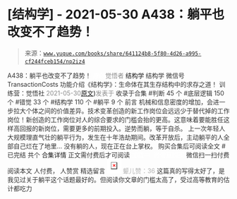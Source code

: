 # [结构学] - 2021-05-30 A438：躺平也改变不了趋势！

> 来源：[`www.yuque.com/books/share/641124b8-5f80-4d26-a995-cf244fceb154/np2iz4`](https://www.yuque.com/books/share/641124b8-5f80-4d26-a995-cf244fceb154/np2iz4)

<ne-p id="520f42f3293818f927861ebbd5b15da4_p_0" data-lake-id="520f42f3293818f927861ebbd5b15da4_p_0"><ne-text id="uec4ccfd7" style="color: rgb(51, 51, 51);">A438：躺平也改变不了趋势！</ne-text></ne-p> <ne-p id="5cc0909975c9195f25ae1363cdf8f0eb" data-lake-id="5cc0909975c9195f25ae1363cdf8f0eb"><ne-text id="u65059e9a" ne-fontsize="12" style="color: rgb(255, 255, 255);">原创</ne-text><ne-text id="u32386b03" style="color: rgb(140, 140, 140);">觉悟者</ne-text> <ne-text id="ud144f9f5" ne-fontsize="14">结构学</ne-text></ne-p> <ne-p id="e41731f20e6bdf9ef4e04f06e3615283" data-lake-id="e41731f20e6bdf9ef4e04f06e3615283"><ne-text id="u394ed394" ne-fontsize="14" ne-bold="true" style="color: rgb(51, 51, 51);">结构学</ne-text></ne-p> <ne-p id="beef3553e2abc06c43e34e6aa1df32b8" data-lake-id="beef3553e2abc06c43e34e6aa1df32b8"><ne-text id="u36fa6170" ne-fontsize="14" style="color: rgb(51, 51, 51);">微信号</ne-text><ne-text id="u4ee139d6" ne-fontsize="14" style="color: rgb(51, 51, 51);">TransactionCosts</ne-text></ne-p> <ne-p id="346e7c099002ca5710e3ec94ba47a16f" data-lake-id="346e7c099002ca5710e3ec94ba47a16f"><ne-text id="uc5676d47" ne-fontsize="14" style="color: rgb(51, 51, 51);">功能介绍</ne-text><ne-text id="u4c46b6a8" ne-fontsize="14" style="color: rgb(51, 51, 51);">《结构学》：生命体在其生存结构中的求存之道！ 训练营：觉悟社</ne-text></ne-p> <ne-p id="9df4a17ca236b6d3852b2d9a97e64ca4" data-lake-id="9df4a17ca236b6d3852b2d9a97e64ca4"><ne-text id="u2717edd0" style="color: rgb(140, 140, 140);">2021-05-30</ne-text>[<ne-text id="u22441665" ne-fontsize="14">原文</ne-text>](https://mp.weixin.qq.com/s?__biz=MzIzMDYwOTM0Mg==&mid=2247485741&idx=1&sn=4bf64e053a2548715f7fb81cf973ee72&chksm=e8b191fcdfc618ea8427f2c46f7ec4bf26efa65780bcdee6666dc8ed6125843d4c3c0b8d2bf1#rd))<ne-text id="u35e2265e" ne-fontsize="14" style="color: rgb(140, 140, 140);">发表于</ne-text></ne-p> <ne-p id="4b5b83523273da8111453be50f0035b6" data-lake-id="4b5b83523273da8111453be50f0035b6"><ne-text id="u8f0e8efc" style="color: rgb(51, 51, 51);">收录于合集</ne-text></ne-p> <ne-p id="24c7a0322aa092d2e78750720ce2c108" data-lake-id="24c7a0322aa092d2e78750720ce2c108"><ne-text id="u02a930ab" style="color: rgb(51, 51, 51);">#判断 45 个</ne-text></ne-p> <ne-p id="750c53f94691157e2c4a46e9d007f33a" data-lake-id="750c53f94691157e2c4a46e9d007f33a"><ne-text id="u883866a7" style="color: rgb(51, 51, 51);">#底层逻辑 150 个</ne-text></ne-p> <ne-p id="9413f4c4c1ed5657e42059364bae3437" data-lake-id="9413f4c4c1ed5657e42059364bae3437"><ne-text id="u27572bd5" style="color: rgb(51, 51, 51);">#错觉 33 个</ne-text></ne-p> <ne-p id="ca68d8b02e701700c8c43c79c1981325" data-lake-id="ca68d8b02e701700c8c43c79c1981325"><ne-text id="u07531d76" style="color: rgb(51, 51, 51);">#结构学 110 个</ne-text></ne-p> <ne-p id="0d65bf7aec5358d481404113c28b22f2" data-lake-id="0d65bf7aec5358d481404113c28b22f2"><ne-text id="u3d374c85" style="color: rgb(51, 51, 51);">#躺平 9 个</ne-text></ne-p> <ne-p id="d0042e928ee9867d1007b6770fe6e5dc" data-lake-id="d0042e928ee9867d1007b6770fe6e5dc"><ne-text id="ub632e5f2" style="color: rgb(51, 51, 51);">前言</ne-text></ne-p> <ne-p id="7a49741b605176a7cc814914b0f605d9" data-lake-id="7a49741b605176a7cc814914b0f605d9"><ne-text id="u995f0652" style="color: rgb(51, 51, 51);">机械和信息密度的增加，会进一步拉大个体之间的价值差异。技术变革创造的新工作岗位会远远少于替代掉的工作岗位！新创造的工作岗位对人的综合要求的门槛会抬的更高。这意味着要能胜任这样高回报的新岗位，需要更多的前期投入。逆势而躺，等于自杀。</ne-text></ne-p> <ne-p id="1a3c68c6980af434666718302858bc2f" data-lake-id="1a3c68c6980af434666718302858bc2f"><ne-text id="ue15b065a" style="color: rgb(51, 51, 51);">上一次年轻人大规模理直气壮的躺平行为，发生在十年浩劫期间。改革开放后，主动躺平的人全部自己烂在了地里… 没有躺的人，现在正在台上掌权。</ne-text></ne-p> <ne-p id="d54e950988dc3ad0bb07ab5788385273" data-lake-id="d54e950988dc3ad0bb07ab5788385273" ne-alignment="center"><ne-text id="uca8bcb5e" style="color: rgb(51, 51, 51);">购买合集后可阅读全文</ne-text></ne-p> <ne-p id="0df3c75f200d6e6e8c70a7b4c75878c8" data-lake-id="0df3c75f200d6e6e8c70a7b4c75878c8" ne-alignment="center"><ne-text id="uc3d35078" style="color: rgb(51, 51, 51);">#</ne-text></ne-p> <ne-p id="a521010cf739604a9603f9f5f1cc4e25" data-lake-id="a521010cf739604a9603f9f5f1cc4e25" ne-alignment="center"><ne-text id="u550d1683" style="color: rgb(51, 51, 51);">已完结 共个</ne-text></ne-p> <ne-p id="289d4cdf358cdee9302f19750e467386" data-lake-id="289d4cdf358cdee9302f19750e467386" ne-alignment="center"><ne-text id="ua1d867b2" ne-fontsize="16">合集详情</ne-text></ne-p> <ne-p id="4313db336d124288aab3190ea63692cc" data-lake-id="4313db336d124288aab3190ea63692cc" ne-alignment="center"><ne-text id="udca4e22d" style="color: rgb(51, 51, 51);">正文需付费后才可阅读</ne-text></ne-p> <ne-p id="fc0731d6c32e162b0c12e91d1758e8d5" data-lake-id="fc0731d6c32e162b0c12e91d1758e8d5" ne-alignment="center"><ne-text id="ub18be3e8" style="color: rgb(255, 255, 255);">加载中</ne-text></ne-p> <ne-p id="59822ae0db9d79525cc2dbbd22fadd8e" data-lake-id="59822ae0db9d79525cc2dbbd22fadd8e" ne-alignment="center"><ne-text id="u3faa134e" style="color: rgb(255, 255, 255);"> 微信豆购买</ne-text></ne-p> <ne-p id="955d5db4319b8e0030abb9154e915d49" data-lake-id="955d5db4319b8e0030abb9154e915d49" ne-alignment="center"><ne-text id="u9c7511e3" style="color: rgb(51, 51, 51);">微信扫一扫付费阅读本文</ne-text></ne-p> <ne-p id="7b6865d2a0409ed8b8b24098bdc3e2f6" data-lake-id="7b6865d2a0409ed8b8b24098bdc3e2f6" ne-alignment="center"><ne-text id="u010f9874" ne-fontsize="13" style="color: rgb(51, 51, 51);">人付费， 人赞赏</ne-text></ne-p> <ne-h3 id="BuNyx" data-lake-id="BuNyx"><ne-heading-ext><ne-heading-anchor></ne-heading-anchor><ne-heading-fold></ne-heading-fold></ne-heading-ext><ne-heading-content><ne-text id="u32de105b" ne-fontsize="16" style="color: rgb(51, 51, 51);">精选留言</ne-text></ne-heading-content></ne-h3> <ne-p id="5596921c20c869dd313e99bbda841e48" data-lake-id="5596921c20c869dd313e99bbda841e48"><ne-card data-card-name="image" data-card-type="inline" id="FE56k" data-event-boundary="card" style="color: rgb(51, 51, 51);">![](img/2107813a44ddbbcab8c690f44f7fa706.png)  <ne-p id="ef768eb21e25733d14b7ec9da1f953e4" data-lake-id="ef768eb21e25733d14b7ec9da1f953e4"><ne-text id="u6e8f76dc" style="color: rgb(179, 179, 179);">颦儿赞：36</ne-text></ne-p> <ne-p id="855d7ebc319775ee3f5015f07d8bb6ec" data-lake-id="855d7ebc319775ee3f5015f07d8bb6ec"><ne-text id="u4feb6be2" style="color: rgb(51, 51, 51);">这篇真的写得太好了，是我见过关于躺平这个话题最好的。但阅读你文章的门槛太高了，受过高等教育的估计都吃力</ne-text></ne-p></ne-card></ne-p>